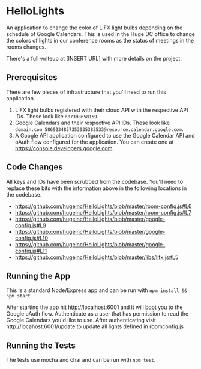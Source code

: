 # HelloLights

An application to change the color of LIFX light bulbs depending on the schedule of Google Calendars. This is used in the Huge DC office to change the colors of lights in our conference rooms as the status of meetings in the rooms changes.

There's a full writeup at [INSERT URL] with more details on the project.

## Prerequisites
There are few pieces of infrastructure that you'll need to run this application.

1. LIFX light bulbs registered with their cloud API with the respective API IDs. These look like `d073d8658159`.
2. Google Calendars and their respective API IDs. These look like `domain.com_5869234857353935383533@resource.calendar.google.com`.
3. A Google API application configured to use the Google Calendar API and oAuth flow configured for the application. You can create one at https://console.developers.google.com

## Code Changes
All keys and IDs have been scrubbed from the codebase. You'll need to replace these bits with the information above in the following locations in the codebase.
* https://github.com/hugeinc/HelloLights/blob/master/room-config.js#L6
* https://github.com/hugeinc/HelloLights/blob/master/room-config.js#L7
* https://github.com/hugeinc/HelloLights/blob/master/google-config.js#L9
* https://github.com/hugeinc/HelloLights/blob/master/google-config.js#L10
* https://github.com/hugeinc/HelloLights/blob/master/google-config.js#L11
* https://github.com/hugeinc/HelloLights/blob/master/libs/lifx.js#L5

## Running the App
This is a standard Node/Express app and can be run with `npm install && npm start`

After starting the app hit http://localhost:6001 and it will boot you to the Google oAuth flow. Authenticate as a user that has permission to read the Google Calendars you'd like to use. After authenticating visit http://locahost:6001/update to update all lights defined in roomconfig.js

## Running the Tests
The tests use mocha and chai and can be run with `npm test`.
